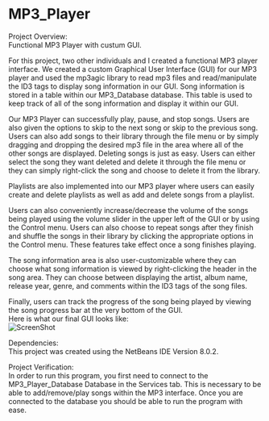 # MP3_Player
Project Overview:  
Functional MP3 Player with custum GUI.  
  
For this project, two other individuals and I created a functional MP3 player interface. We created a custom Graphical User Interface (GUI) for our MP3 player and used the mp3agic library to read mp3 files and read/manipulate the ID3 tags to display song information in our GUI. Song information is stored in a table within our MP3_Database database. This table is used to keep track of all of the song information and display it within our GUI.   
  
Our MP3 Player can successfully play, pause, and stop songs. Users are also given the options to skip to the next song or skip to the previous song. Users can also add songs to their library through the file menu or by simply dragging and dropping the desired mp3 file in the area where all of the other songs are displayed. Deleting songs is just as easy. Users can either select the song they want deleted and delete it through the file menu or they can simply right-click the song and choose to delete it from the library.   
  
Playlists are also implemented into our MP3 player where users can easily create and delete playlists as well as add and delete songs from a playlist.  
  
Users can also conveniently increase/decrease the volume of the songs being played using the volume slider in the upper left of the GUI or by using the Control menu. Users can also choose to repeat songs after they finish and shuffle the songs in their library by clicking the appropriate options in the Control menu. These features take effect once a song finishes playing.   
  
The song information area is also user-customizable where they can choose what song information is viewed by right-clicking the header in the song area. They can choose between displaying the artist, album name, release year, genre, and comments within the ID3 tags of the song files.  
  
Finally, users can track the progress of the song being played by viewing the song progress bar at the very bottom of the GUI.  
Here is what our final GUI looks like:  
![ScreenShot](https://cloud.githubusercontent.com/assets/14812721/24889636/f32c4bbe-1e1f-11e7-9a71-5c6bc3aeae2a.jpg)
  

Dependencies:  
This project was created using the NetBeans IDE Version 8.0.2.  
  
Project Verification:   
In order to run this program, you first need to connect to the MP3_Player_Database Database in the Services tab. This is necessary to be able to add/remove/play songs within the MP3 interface. Once you are connected to the database you should be able to run the program with ease.
